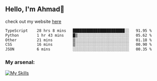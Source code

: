 
## Hello, I'm Ahmad👋

check out my website [here](https://ahmadalwi.com/)

<!--START_SECTION:waka-->

```txt
TypeScript    28 hrs 8 mins   ███████████████████████░░   91.95 %
Python        1 hr 43 mins    █▒░░░░░░░░░░░░░░░░░░░░░░░   05.62 %
Other         21 mins         ▒░░░░░░░░░░░░░░░░░░░░░░░░   01.18 %
CSS           16 mins         ▒░░░░░░░░░░░░░░░░░░░░░░░░   00.90 %
JSON          6 mins          ░░░░░░░░░░░░░░░░░░░░░░░░░   00.35 %
```

<!--END_SECTION:waka-->

### My arsenal:

[![My Skills](https://skillicons.dev/icons?i=js,ts,py,go,react,nextjs,svelte,nodejs,django,tailwind,html,css,sass,firebase,mongodb,postgres,mysql,redis,git,github,docker,vscode,figma,godot)](https://skillicons.dev)
